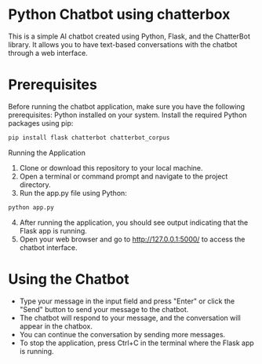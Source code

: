 # Python Chatbot using chatterbox
This is a simple AI chatbot created using Python, Flask, and the ChatterBot library. It allows you to have text-based conversations with the chatbot through a web interface.

# Prerequisites
Before running the chatbot application, make sure you have the following prerequisites:
Python installed on your system.
Install the required Python packages using pip:

```bash
pip install flask chatterbot chatterbot_corpus
```
Running the Application
1. Clone or download this repository to your local machine.
2. Open a terminal or command prompt and navigate to the project directory.
3. Run the app.py file using Python:

```bash
python app.py
```
4. After running the application, you should see output indicating that the Flask app is running.
5. Open your web browser and go to http://127.0.0.1:5000/ to access the chatbot interface.

# Using the Chatbot
- Type your message in the input field and press "Enter" or click the "Send" button to send your message to the chatbot.
- The chatbot will respond to your message, and the conversation will appear in the chatbox.
- You can continue the conversation by sending more messages.
- To stop the application, press Ctrl+C in the terminal where the Flask app is running.
